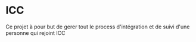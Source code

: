 # ICC
Ce projet à pour but de gerer tout le process d'intégration et de suivi d'une personne qui rejoint ICC
